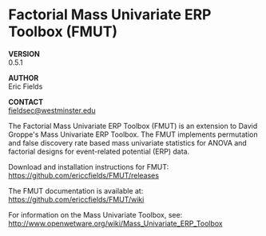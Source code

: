 # Factorial Mass Univariate ERP Toolbox (FMUT)

**VERSION**  
0.5.1

**AUTHOR**  
Eric Fields  

**CONTACT**  
fieldsec@westminster.edu 
  
The Factorial Mass Univariate ERP Toolbox (FMUT) is an extension to David Groppe's Mass Univariate ERP Toolbox. The FMUT implements permutation and false discovery rate based mass univariate statistics for ANOVA and factorial designs for event-related potential (ERP) data.

Download and installation instructions for FMUT:  
https://github.com/ericcfields/FMUT/releases

The FMUT documentation is available at:  
https://github.com/ericcfields/FMUT/wiki

For information on the Mass Univariate Toolbox, see:  
http://www.openwetware.org/wiki/Mass_Univariate_ERP_Toolbox
